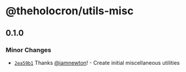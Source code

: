 # @theholocron/utils-misc

## 0.1.0

### Minor Changes

- [`2ea59b1`](https://github.com/theholocron/utils/commit/2ea59b15fcb9d24e06e1a3bc10f0dcfb1253301f) Thanks [@iamnewton](https://github.com/iamnewton)! - Create initial miscellaneous utilities
